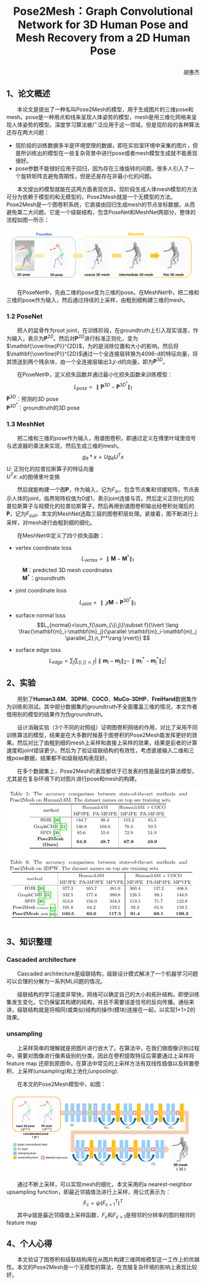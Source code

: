 # <p align='center'>Pose2Mesh：Graph Convolutional Network for 3D Human Pose and Mesh Recovery from a 2D Human Pose</p>
<p align='right'>胡惠杰</p>

## 1、论文概述
&emsp;&emsp;本论文是提出了一种名叫Pose2Mesh的模型，用于生成图片的三维pose和mesh。pose是一种用点和线来呈现人体姿势的模型，mesh是用三维化网格来呈现人体姿势的模型。深度学习算法被广泛应用于这一领域，但是现阶段的各种算法还存在两大问题：

- 现阶段的训练数据多半是环境受限的数据，即在实验室环境中采集的图片，但是所训练出的模型在一些复杂背景中进行pose或者mesh模型生成就不能表现很好。
- pose参数不能很好应用于回归，因为存在三维旋转的问题。很多人引入了一个旋转矩阵去避免周期性，但是还是存在非最小化的问题。

&emsp;&emsp;本文提出的模型就能在这两方面表现优异。现阶段生成人体mesh模型的方法可分为依赖于模型的和无模型的，Pose2Mesh就是一个无模型的方法。Pose2Mesh是一个图卷积系统，它直接由回归生成mesh的节点坐标数据，从而避免第二大问题。它是一个级联结构，包含PoseNet和MeshNet两部分，整体的流程如图一所示：

![](./src/01.png) 

&emsp;&emsp;在PoseNet中，先由二维的pose变为三维的pose。在MeshNet中，把二维和三维的pose作为输入，然后通过持续的上采样，由粗到细构建三维的mesh。

### 1.2 PoseNet
&emsp;&emsp;把人的盆骨作为root joint，在训练阶段，在groundtruth上引入现实误差，作为输入，表示为$\mathbf{P}^{2D}$。然后对$\mathbf{P}^{2D}$进行标准正则化，变为$\mathbf{\overline{P}}^{2D}$，为的是消除位置和大小的影响。然后将$\mathbf{\overline{P}}^{2D}$通过一个全连接层转换为4096-d的特征向量，将其馈送到两个残余块，由一个全连接层输出$3\mathcal{J}$-d的向量，即为$\mathbf{P}^{3D}$。

&emsp;&emsp;在PoseNet中，定义损失函数并通过最小化损失函数来训练模型：
$$L_{pose}=\parallel \mathbf{P}^{3D}-\mathbf{P}^{3D^{*}}\parallel_{1}$$
$\mathbf{P}^{3D}$：预测的3D pose  
$\mathbf{P}^{3D^{*}}$：groundtruth的3D pose

### 1.3 MeshNet
&emsp;&emsp;把二维和三维的pose作为输入，用谱图卷积，即通过定义在傅里叶域里信号与滤波器的乘法来实现，然后生成三维的mesh。
$$g_{\theta}*x=Ug_{\theta}U^Tx$$
$U$: 正则化的拉普拉斯算子的特征向量  
$U^Tx$: $x$的图傅里叶变换

&emsp;&emsp;然后就能构建一个图$\mathbf{P}$，作为输入，记为$F_{in}$，包含节点集和邻接矩阵，节点表示人体的joint，临界矩阵权值为0或1，表示joint连接与否。然后定义正则化的拉普拉斯算子与规模化的拉普拉斯算子。然后再用到谱图卷积输出经卷积处理后的$\mathbf{P}$，记为$F_{out}$。本文的MeshNet选取三层的图卷积层处理。紧接着，图不断进行上采样，对mesh进行由粗到细的细化。

&emsp;&emsp;在MeshNet中定义了四个损失函数：
- vertex coordinate loss
$$L_{vertex}=\parallel \mathbf{M}-\mathbf{M}^{*}\parallel_{1}$$
&emsp; $\mathbf{M}$：predicted 3D mesh coordinates   
&emsp; $\mathbf{M}^{*}$：groundtruth

- joint coordinate loss
$$L_{joint}=\parallel \mathcal{J}\mathbf{M}-\mathbf{P}^{3D^{*}}\parallel_{1}$$

- surface normal loss
$$L_{normal}=\sum_f{\sum_{\{i,j\}\subset f}{\lvert \lang \frac{\mathbf{m}_i-\mathbf{m}_j}{\parallel \mathbf{m}_i-\mathbf{m}_j \parallel_2},n_f^*\rang \rvert}} $$

- surface edge loss
$$L_{edge}=\sum_f{\sum_{\{i,j\}\subset f}{\lvert \parallel \mathbf{m}_i-\mathbf{m}_j \parallel_2-\parallel \mathbf{m}_i^*-\mathbf{m}_j^* \parallel_2 \rvert}}$$


## 2、实验
&emsp;&emsp;用到了**Human3.6M**、**3DPM**、**COCO**、**MuCo-3DHP**、**FreiHand**数据集作为训练和测试。其中部分数据集的groundtruth不全面覆盖三维的情况，本文作者借用别的模型的结果作为伪groundtruth。

&emsp;&emsp;设计消融实验（3个不同的对照组）证明图卷积网络的作用，对比了采用不同训练算法的模型，结果是在大多数时候基于图卷积的Pose2Mesh能发挥更好的效果。然后对比了由粗到细的mesh上采样和直接上采样的效果，结果是前者的计算速度和joint错误更少。然后为了验证级联结构的有效性，考虑直接输入二维和三维pose数据，结果都不如级联结构表现好。

&emsp;&emsp;在多个数据集上，Pose2Mesh的表现都优于已发表的性能最佳的算法模型，尤其是在复杂环境下的对图片进行pose和mesh的构建。

![](./src/02.png) 

## 3、知识整理
### Cascaded architecture

&emsp;&emsp;Cascaded architecture是级联结构，级联设计模式解决了一个机器学习问题可以合理的分解为一系列ML问题的情况。

&emsp;&emsp;级联结构的学习速度非常快，网络可以确定自己的大小和拓扑结构，即使训练集发生变化，它仍保留其构建的结构，并且不需要误差信号的反向传播。通俗来讲，级联结构就是将相同(或类似)结构的操作(模块)连接在一起，以实现1+1>2的效果。

### unsampling

&emsp;&emsp;上采样简单的理解就是把图片进行放大了。在算法中，在我们做图像识别过程中，需要对图像进行像素级别的分类，因此在卷积提取特征后需要通过上采样将feature map 还原到原图中。在算法中常见的上采样方法有双线性插值以及转置卷积、上采样(unsampling)和上池化(unpooling).

&emsp;&emsp;在本文的Pose2Mesh模型中，如图：

![](./src/03.png) 

&emsp;&emsp;通过不断上采样，可以实现mesh的细化，本文采用的a nearest-neighbor upsampling function，即最近邻插值法进行上采样，用公式表示为：
$$F_c=\psi (F_{c+1}^T)^T$$
&emsp;&emsp;其中$\psi$就是最近邻插值上采样函数，$F_c$和$F_{c+1}$是相邻的分辨率的图的相邻的feature map

## 4、个人心得
&emsp;&emsp;本文验证了图卷积和级联结构用在从图片构建三维网格模型这一工作上的优越性。本文的Pose2Mesh是一个无模型的算法，在克服复杂环境的影响上表现比较好。